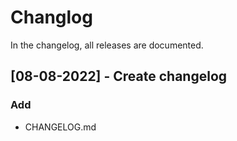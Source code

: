 ﻿# Changlog

In the changelog, all releases are documented.

## [08-08-2022] - Create changelog

### Add

- CHANGELOG.md
